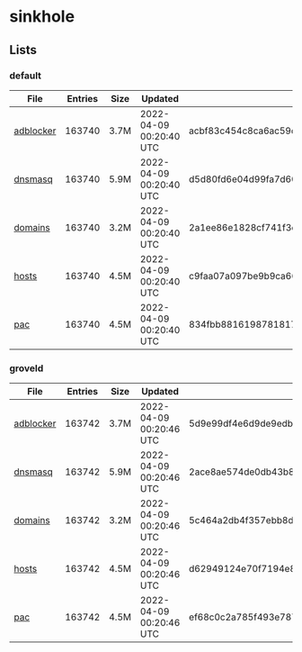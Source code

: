 # sinkhole

## Lists

### default

|File|Entries|Size|Updated|Hash|
|-|-|-|-|-|
|[adblocker](https://raw.githubusercontent.com/groveld/sinkhole/lists/default/adblocker.txt)|163740|3.7M|2022-04-09 00:20:40 UTC|acbf83c454c8ca6ac59d0ec1ac5a9cc2f97376d98a9bf52d8ddea225c7ff4a44|
|[dnsmasq](https://raw.githubusercontent.com/groveld/sinkhole/lists/default/dnsmasq.txt)|163740|5.9M|2022-04-09 00:20:40 UTC|d5d80fd6e04d99fa7d60dc6ced775dfe795f3d89ef2dad7def0f59bfc6f1edb0|
|[domains](https://raw.githubusercontent.com/groveld/sinkhole/lists/default/domains.txt)|163740|3.2M|2022-04-09 00:20:40 UTC|2a1ee86e1828cf741f3e268bc37b2191f46fe6e148e61dbf61e1f085cc4827d3|
|[hosts](https://raw.githubusercontent.com/groveld/sinkhole/lists/default/hosts.txt)|163740|4.5M|2022-04-09 00:20:40 UTC|c9faa07a097be9b9ca660772d2107d74f18e9f3d011e698ea470e41a79c18336|
|[pac](https://raw.githubusercontent.com/groveld/sinkhole/lists/default/pac.txt)|163740|4.5M|2022-04-09 00:20:40 UTC|834fbb881619878181728264ec63f32d82d42096ccfb94183060d0a1af29af82|

### groveld

|File|Entries|Size|Updated|Hash|
|-|-|-|-|-|
|[adblocker](https://raw.githubusercontent.com/groveld/sinkhole/lists/groveld/adblocker.txt)|163742|3.7M|2022-04-09 00:20:46 UTC|5d9e99df4e6d9de9edb23ee6635413f896363464d6c88e665b12bea77dbb66d1|
|[dnsmasq](https://raw.githubusercontent.com/groveld/sinkhole/lists/groveld/dnsmasq.txt)|163742|5.9M|2022-04-09 00:20:46 UTC|2ace8ae574de0db43b8f04d7101a872ea1ef4c8a819d01aaf777c3796ae93901|
|[domains](https://raw.githubusercontent.com/groveld/sinkhole/lists/groveld/domains.txt)|163742|3.2M|2022-04-09 00:20:46 UTC|5c464a2db4f357ebb8ddb69d72356c528282fc69163c599015d576bc0757bdf0|
|[hosts](https://raw.githubusercontent.com/groveld/sinkhole/lists/groveld/hosts.txt)|163742|4.5M|2022-04-09 00:20:46 UTC|d62949124e70f7194e841d934241a7cb72a896a27616b34aaf06576737df6fe9|
|[pac](https://raw.githubusercontent.com/groveld/sinkhole/lists/groveld/pac.txt)|163742|4.5M|2022-04-09 00:20:46 UTC|ef68c0c2a785f493e78774b48844f227a7af373cd013f186469df65cf55c62fc|
